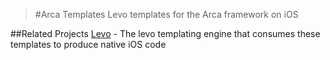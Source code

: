 >#Arca Templates
>Levo templates for the Arca framework on iOS

##Related Projects
[Levo](https://github.com/cfmobile/levo) - The levo templating engine that consumes these templates to produce native iOS code